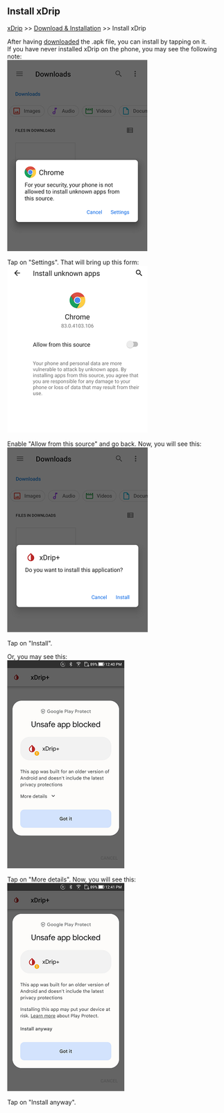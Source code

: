 ## Install xDrip  
[xDrip](../README.md) >> [Download & Installation](./Installation_page.md) >> Install xDrip  
  
After having [downloaded](./Download-xDrip) the .apk file, you can install by tapping on it.  
If you have never installed xDrip on the phone, you may see the following note:  
![](./images/InstallNotAllowed.png)  
  
Tap on "Settings".  That will bring up this form:  
![](./images/AllowFromThisSource.png)  
  
Enable "Allow from this source" and go back.  Now, you will see this:  
![](./images/WantToInstall.png)  
  
Tap on "Install".  
  
Or, you may see this:  
![](./images/UnsafeAppBlocked1.png)  
  
Tap on "More details".  Now, you will see this:  
![](./images/UnsafeAppBlocked2.png)  
  
Tap on "Install anyway".  
  
